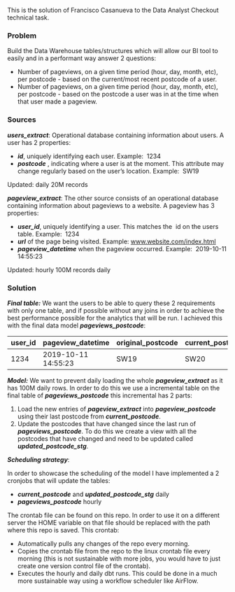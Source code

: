 This is the solution of Francisco Casanueva to the Data Analyst Checkout technical task.

### Problem

Build the Data Warehouse tables/structures which will allow our BI tool to easily and in a performant way answer 2 questions:

- Number of pageviews, on a given time period (hour, day, month, etc), per postcode - based on the current/most recent postcode of a user.
- Number of pageviews, on a given time period (hour, day, month, etc), per postcode - based on the postcode a user was in at the time when that user made a pageview.

### Sources

***users_extract***:
Operational database containing information about users. A user has 2 properties:
- ***id​***, uniquely identifying each user. Example: ​ 1234
- ***postcode​*** , indicating where a user is at the moment. This attribute may change regularly based on the user’s location. Example: ​ SW19

Updated: daily
20M records

***pageview_extract***:
The other source consists of an operational database containing information about pageviews to a website. A pageview has 3 properties:
- ***user_id***​, uniquely identifying a user. This matches the ​ id​ on the users table. Example: ​ 1234
- ***url*** of the page being visited. Example: ​ www.website.com/index.html
- ***pageview_datetime***​ when the pageview occurred. Example: ​ 2019-10-11 14:55:23

Updated: hourly
100M records daily

### Solution

***Final table:*** We want the users to be able to query these 2 requirements with only one table, and if possible without any joins in order to achieve the best performance possible for the analytics that will be run. I achieved this with the final data model ___pageviews_postcode___:

| user_id  | pageview_datetime  | original_postcode  | current_postcode  | postcode_updated_date  |
|---|---|---|---|---|
| 1234  |  2019-10-11 14:55:23 | SW19  |  SW20 |  2019-10-20 00:00:03 |

***Model:***
We want to prevent daily loading the whole ***pageview_extract*** as it has 100M daily rows. In order to do this we use a incremental table on the final table of ___pageviews_postcode___ this incremental has 2 parts:

1. Load the new entries of ***pageview_extract*** into ___pageview_postcode___ using their last postcode from ___current_postcode___.
2. Update the postcodes that have changed since the last run of ___pageviews_postcode___. To do this we create a view with all the postcodes that have changed and need to be updated called ___updated_postcode_stg___.


***Scheduling strategy***:

In order to showcase the scheduling of the model I have implemented a 2 cronjobs that will update the tables:
  - ___current_postcode___ and ___updated_postcode_stg___ daily
  - ___pageviews_postcode___ hourly

The crontab file can be found on this repo. In order to use it on a different server the HOME variable on that file should be replaced with the path where this repo is saved. This crontab:
- Automatically pulls any changes of the repo every morning.
- Copies the crontab file from the repo to the linux crontab file every morning (this is not sustainable with more jobs, you would have to just create one version control file of the crontab).
- Executes the hourly and daily dbt runs.
This could be done in a much more sustainable way using a workflow scheduler like AirFlow.
